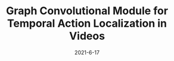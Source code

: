 ---
title: "Graph Convolutional Module for Temporal Action Localization in Videos"
collection: journals
permalink: /publication/Graph_Convolutional_Module
date: 2021-6-17
year: "2021"
venue: "TPAMI"
city: 
state: ""
thumbnail: "Graph_Convolutional_Module.png"
teaser : 
authors: "Runhao Zeng, Wenbing Huang, Mingkui Tan, Yu Rong, Peilin Zhao, Junzhou Huang, Chuang Gan"
bibtex: Graph_Convolutional_Module.txt
uri: Graph_Convolutional_Module.pdf
arxiv: 
project: 
source: 
poster: 
data:
---